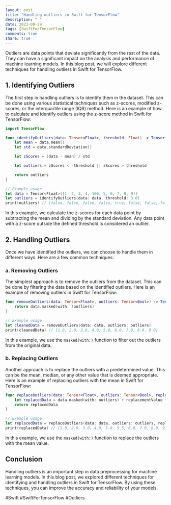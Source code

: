 ```yaml
---
layout: post
title: "Handling outliers in Swift for TensorFlow"
description: " "
date: 2023-09-29
tags: [SwiftForTensorFlow]
comments: true
share: true
---
```


Outliers are data points that deviate significantly from the rest of the data. They can have a significant impact on the analysis and performance of machine learning models. In this blog post, we will explore different techniques for handling outliers in Swift for TensorFlow.

## 1. Identifying Outliers

The first step in handling outliers is to identify them in the dataset. This can be done using various statistical techniques such as z-scores, modified z-scores, or the interquartile range (IQR) method. Here is an example of how to calculate and identify outliers using the z-score method in Swift for TensorFlow:

```swift
import TensorFlow

func identifyOutliers(data: Tensor<Float>, threshold: Float) -> Tensor<Bool> {
    let mean = data.mean()
    let std = data.standardDeviation()

    let zScores = (data - mean) / std

    let outliers = zScores < -threshold || zScores > threshold

    return outliers
}

// Example usage
let data = Tensor<Float>([1, 2, 3, 4, 100, 5, 6, 7, 8, 9])
let outliers = identifyOutliers(data: data, threshold: 3.0)
print(outliers) // [false, false, false, false, true, false, false, false, false, false]
```

In this example, we calculate the z-scores for each data point by subtracting the mean and dividing by the standard deviation. Any data point with a z-score outside the defined threshold is considered an outlier.

## 2. Handling Outliers

Once we have identified the outliers, we can choose to handle them in different ways. Here are a few common techniques:

### a. Removing Outliers

The simplest approach is to remove the outliers from the dataset. This can be done by filtering the data based on the identified outliers. Here is an example of removing outliers in Swift for TensorFlow:

```swift
func removeOutliers(data: Tensor<Float>, outliers: Tensor<Bool>) -> Tensor<Float> {
    return data.masked(with: !outliers)
}

// Example usage
let cleanedData = removeOutliers(data: data, outliers: outliers)
print(cleanedData) // [1.0, 2.0, 3.0, 4.0, 5.0, 6.0, 7.0, 8.0, 9.0]
```

In this example, we use the `masked(with:)` function to filter out the outliers from the original data.

### b. Replacing Outliers

Another approach is to replace the outliers with a predetermined value. This can be the mean, median, or any other value that is deemed appropriate. Here is an example of replacing outliers with the mean in Swift for TensorFlow:

```swift
func replaceOutliers(data: Tensor<Float>, outliers: Tensor<Bool>, replacementValue: Float) -> Tensor<Float> {
    let replacedData = data.masked(with: outliers) + replacementValue * Tensor<Float>(outliers)
    return replacedData
}

// Example usage
let replacedData = replaceOutliers(data: data, outliers: outliers, replacementValue: data.mean())
print(replacedData) // [1.0, 2.0, 3.0, 4.0, 5.0, 5.5, 6.0, 7.0, 8.0, 9.0]
```

In this example, we use the `masked(with:)` function to replace the outliers with the mean value.

## Conclusion

Handling outliers is an important step in data preprocessing for machine learning models. In this blog post, we explored different techniques for identifying and handling outliers in Swift for TensorFlow. By using these techniques, you can improve the accuracy and reliability of your models.

#Swift #SwiftForTensorFlow #Outliers